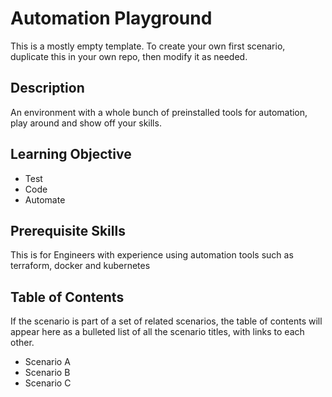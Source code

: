 # Automation Playground

This is a mostly empty template. To create your own first scenario, duplicate this in your own repo, then modify it as needed.

## Description

An environment with a whole bunch of preinstalled tools for automation, play around and show off your skills.

## Learning Objective

- Test
- Code
- Automate

## Prerequisite Skills

This is for Engineers with experience using automation tools such as terraform, docker and kubernetes

## Table of Contents

If the scenario is part of a set of related scenarios, the table of contents will appear here as a bulleted list of all the scenario titles, with links to each other.

- Scenario A
- Scenario B
- Scenario C


